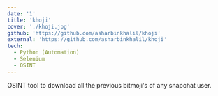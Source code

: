```yaml
---
date: '1'
title: 'khoji'
cover: './khoji.jpg'
github: 'https://github.com/asharbinkhalil/khoji'
external: 'https://github.com/asharbinkhalil/khoji'
tech:
  - Python (Automation)
  - Selenium
  - OSINT
---
```


OSINT tool to download all the previous bitmoji's of any snapchat user.
